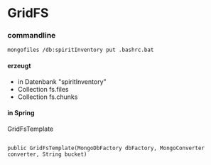 GridFS
======

### commandline
`mongofiles /db:spiritInventory put .bashrc.bat`

#### erzeugt
- in Datenbank "spiritInventory"
- Collection fs.files
- Collection fs.chunks

#### in Spring
GridFsTemplate
```

public GridFsTemplate(MongoDbFactory dbFactory, MongoConverter converter, String bucket)
```


###